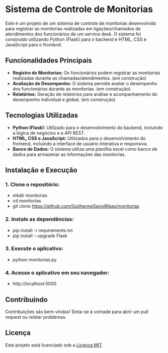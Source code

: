 # Sistema de Controle de Monitorias

Este é um projeto de um sistema de controle de monitorias desenvolvido para registrar as monitorias realizadas em ligações/chamados de atendimentos dos funcionários de um service desk. O sistema foi construído utilizando Python (Flask) para o backend e HTML, CSS e JavaScript para o frontend.

## Funcionalidades Principais

- **Registro de Monitorias:** Os funcionários podem registrar as monitorias realizadas durante as chamadas/atendimentos. (em construção) 
- **Avaliação de Desempenho:** O sistema permite avaliar o desempenho dos funcionários durante as monitorias. (em construção)
- **Relatórios:** Geração de relatórios para análise e acompanhamento do desempenho individual e global. (em construção)

## Tecnologias Utilizadas

- **Python (Flask):** Utilizado para o desenvolvimento do backend, incluindo a lógica de negócios e a API REST.
- **HTML, CSS e JavaScript:** Utilizados para o desenvolvimento do frontend, incluindo a interface de usuário interativa e responsiva.
- **Banco de Dados:** O sistema utiliza uma planilha excel como banco de dados para armazenar as informações das monitorias.

## Instalação e Execução

### 1. Clone o repositório:

* mkdir monitorias  
* cd monitorias  
* git clone https://github.com/GuilhermeSavioRibas/monitorias

### 2. Instale as dependências:

* pip install -r requirements.txt  
* pip install --upgrade Flask

### 3. Execute o aplicativo:

* python monitorias.py

### 4. Acesse o aplicativo em seu navegador:

* http://localhost:5000


## Contribuindo

Contribuições são bem-vindas! Sinta-se à vontade para abrir um pull request ou relatar problemas.

## Licença

Este projeto está licenciado sob a [Licença MIT](https://opensource.org/licenses/MIT).
